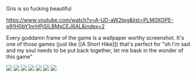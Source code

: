 Gris is so fucking beautiful

https://www.youtube.com/watch?v=A-UD-aW2tpg&list=PLM0XOPE-p91H0bY1nrHPiSILBMsCEJ6AL&index=2

Every goddamn frame of the game is a wallpaper worthy screenshot. It's one of those games (just like [[A Short Hike]]) that's perfect for "oh I'm sad and my soul needs to be put back together, let me bask in the wonder of this game"

![](https://assets.rockpapershotgun.com/images/2018/12/GRIS-k.jpg)
![](https://pbs.twimg.com/media/DuyzFkHW4AIgc6P.jpg)
![](https://www.newgamenetwork.com/images/uploads/gallery/GRIS/gris_06.jpg)
![](https://images.pushsquare.com/screenshots/101456/large.jpg)
![](https://images.pushsquare.com/screenshots/101455/large.jpg)
![](https://wallpapercave.com/wp/wp6250394.png)
![](https://assets.rockpapershotgun.com/images/2018/12/GRIS-g.jpg)



